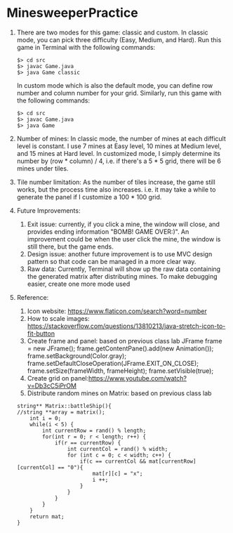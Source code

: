 # MinesweeperPractice
1. There are two modes for this game: classic and custom.
   In classic mode, you can pick three difficulty (Easy, Medium, and Hard). 
   Run this game in Terminal with the following commands:
   ```
   $> cd src
   $> javac Game.java
   $> java Game classic
   ```
   In custom mode which is also the default mode, you can define row number and column number for your grid. 
   Similarly, run this game with the following commands:
   ```
   $> cd src
   $> javac Game.java
   $> java Game
   ```

2. Number of mines:
   In classic mode, the number of mines at each difficult level is constant. I use 7 mines at Easy level,
   10 mines at Medium level, and 15 mines at Hard level.
   In customized mode, I simply determine its number by (row * column) / 4, i.e. if there's a 5 * 5 grid, 
   there will be 6 mines under tiles.

3. Tile number limitation:
   As the number of tiles increase, the game still works, but the process time also increases. 
   i.e. it may take a while to generate the panel if I customize a 100 * 100 grid.
   
4. Future Improvements: 
    1) Exit issue: currently, if you click a mine, the window will close, and provides ending information
               "BOMB! GAME OVER:)". An improvement could be when the user click the mine, the window is still there,
               but the game ends.
    2) Design issue: another future improvement is to use MVC design pattern so that code can be managed in a more clear way.
    3) Raw data: Currently, Terminal will show up the raw data containing the generated matrix after distributing mines. To make debugging easier,
		 create one more mode used 

5. Reference:
	1) Icon website: https://www.flaticon.com/search?word=number
	2) How to scale images: https://stackoverflow.com/questions/13810213/java-stretch-icon-to-fit-button
	3) Create frame and panel: based on previous class lab
			JFrame frame = new JFrame();
	    		frame.getContentPane().add(new Animation());
	    		frame.setBackground(Color.gray);
	    		frame.setDefaultCloseOperation(JFrame.EXIT_ON_CLOSE);
	    		frame.setSize(frameWidth, frameHeight);
	    		frame.setVisible(true);
	4) Create grid on panel:https://www.youtube.com/watch?v=Db3cC5iPrOM
	5) Distribute random mines on Matrix: based on previous class lab
	```
	string** Matrix::battleShip(){
	//string **array = matrix();
		int i = 0;
		while(i < 5) {
			int currentRow = rand() % length;
			for(int r = 0; r < length; r++) {
				if(r == currentRow) {
					int currentCol = rand() % width;
					for (int c = 0; c < width; c++) {
						if(c == currentCol && mat[currentRow][currentCol] == "0"){
							mat[r][c] = "x";
							i ++;
						}
					}
				}
			}
		}
		return mat;
	}
			
